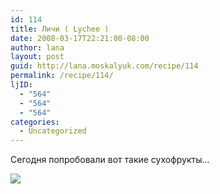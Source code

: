```yaml
---
id: 114
title: Личи ( Lychee )
date: 2008-03-17T22:21:00-08:00
author: lana
layout: post
guid: http://lana.moskalyuk.com/recipe/114
permalink: /recipe/114/
ljID:
  - "564"
  - "564"
  - "564"
categories:
  - Uncategorized
---
```

Сегодня попробовали вот такие сухофрукты&#8230;

![](http://farm3.static.flickr.com/2220/2341844893_fcf779ae63.jpg?v=0)